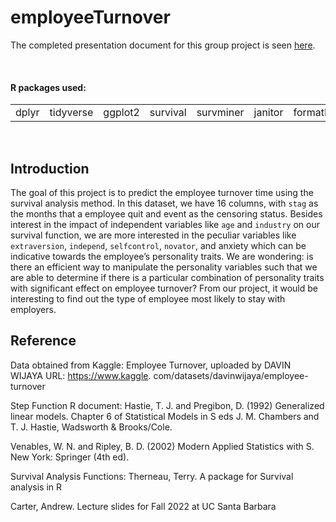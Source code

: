 # employeeTurnover
The completed presentation document for this group project is seen [here](https://liang-sarah.github.io/employeeTurnover/employeeTurnoverAnalysis.pdf).

<br />

#### R packages used:
<table border = "0">
  <tr>
    <td>dplyr</td> <td>tidyverse</td> <td>ggplot2</td> <td>survival</td>
    <td>survminer</td> <td>janitor</td> <td>formatR</td> <td>knitr</td>
  </tr>
</table>


<br />

## Introduction
The goal of this project is to predict the employee turnover time using the survival analysis method. In this
dataset, we have 16 columns, with `stag` as the months that a employee quit and event as the censoring status.
Besides interest in the impact of independent variables like `age` and `industry` on our survival function, we
are more interested in the peculiar variables like `extraversion`, `independ`, `selfcontrol`, `novator`, and
anxiety which can be indicative towards the employee’s personality traits. We are wondering: is there an
efficient way to manipulate the personality variables such that we are able to determine if there is a particular
combination of personality traits with significant effect on employee turnover? From our project, it would
be interesting to find out the type of employee most likely to stay with employers.

## Reference
Data obtained from Kaggle: Employee Turnover, uploaded by DAVIN WIJAYA URL: https://www.kaggle.
com/datasets/davinwijaya/employee-turnover

Step Function R document:
Hastie, T. J. and Pregibon, D. (1992) Generalized linear models. Chapter 6 of Statistical Models in S eds J.
M. Chambers and T. J. Hastie, Wadsworth & Brooks/Cole.

Venables, W. N. and Ripley, B. D. (2002) Modern Applied Statistics with S. New York: Springer (4th ed).

Survival Analysis Functions:
Therneau, Terry. A package for Survival analysis in R

Carter, Andrew. Lecture slides for Fall 2022 at UC Santa Barbara

